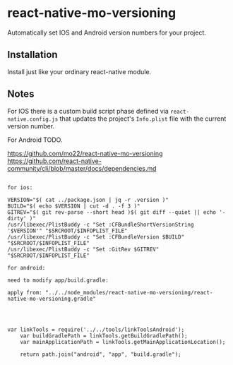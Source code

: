 # react-native-mo-versioning

Automatically set IOS and Android version numbers for your project.

## Installation

Install just like your ordinary react-native module.

## Notes

For IOS there is a custom build script phase defined via `react-native.config.js` that updates the project's
`Info.plist` file with the current version number.

For Android TODO.


https://github.com/mo22/react-native-mo-versioning
https://github.com/react-native-community/cli/blob/master/docs/dependencies.md

```

for ios:

VERSION="$( cat ../package.json | jq -r .version )"
BUILD="$( echo $VERSION | cut -d . -f 3 )"
GITREV="$( git rev-parse --short head )$( git diff --quiet || echo '-dirty' )"
/usr/libexec/PlistBuddy -c "Set :CFBundleShortVersionString '$VERSION'" "$SRCROOT/$INFOPLIST_FILE"
/usr/libexec/PlistBuddy -c "Set :CFBundleVersion $BUILD" "$SRCROOT/$INFOPLIST_FILE"
/usr/libexec/PlistBuddy -c "Set :GitRev $GITREV" "$SRCROOT/$INFOPLIST_FILE"

for android:

need to modify app/build.gradle:

apply from: "../../node_modules/react-native-mo-versioning/react-native-mo-versioning.gradle"




var linkTools = require('../../tools/linkToolsAndroid');
    var buildGradlePath = linkTools.getBuildGradlePath();
    var mainApplicationPath = linkTools.getMainApplicationLocation();

    return path.join("android", "app", "build.gradle");


```
